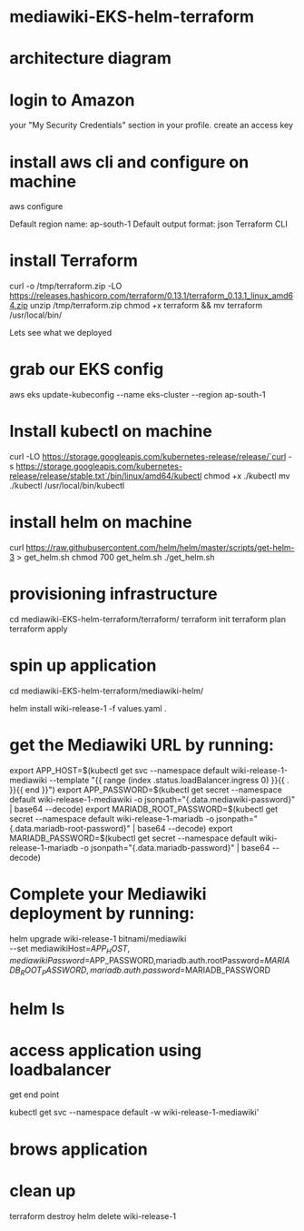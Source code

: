 # mediawiki-EKS-helm-terraform

# architecture diagram


# login to Amazon
 your "My Security Credentials" section in your profile. 
 create an access key

# install aws cli and configure on machine

aws configure

Default region name: ap-south-1
Default output format: json
Terraform CLI

# install Terraform

curl -o /tmp/terraform.zip -LO https://releases.hashicorp.com/terraform/0.13.1/terraform_0.13.1_linux_amd64.zip
unzip /tmp/terraform.zip
chmod +x terraform && mv terraform /usr/local/bin/

Lets see what we deployed
# grab our EKS config
aws eks update-kubeconfig --name eks-cluster --region ap-south-1

# Install kubectl on machine

curl -LO https://storage.googleapis.com/kubernetes-release/release/`curl -s https://storage.googleapis.com/kubernetes-release/release/stable.txt`/bin/linux/amd64/kubectl
chmod +x ./kubectl
mv ./kubectl /usr/local/bin/kubectl

# install helm on machine 

curl https://raw.githubusercontent.com/helm/helm/master/scripts/get-helm-3 > get_helm.sh
chmod 700 get_helm.sh
./get_helm.sh

# provisioning infrastructure 

cd mediawiki-EKS-helm-terraform/terraform/
terraform init
terraform plan
terraform apply

# spin up application 

cd mediawiki-EKS-helm-terraform/mediawiki-helm/

helm install wiki-release-1 -f values.yaml .


# get the Mediawiki URL by running:

  export APP_HOST=$(kubectl get svc --namespace default wiki-release-1-mediawiki --template "{{ range (index .status.loadBalancer.ingress 0) }}{{ . }}{{ end }}")
  export APP_PASSWORD=$(kubectl get secret --namespace default wiki-release-1-mediawiki -o jsonpath="{.data.mediawiki-password}" | base64 --decode)
  export MARIADB_ROOT_PASSWORD=$(kubectl get secret --namespace default wiki-release-1-mariadb  -o jsonpath="{.data.mariadb-root-password}" | base64 --decode)
  export MARIADB_PASSWORD=$(kubectl get secret --namespace default wiki-release-1-mariadb -o jsonpath="{.data.mariadb-password}" | base64 --decode)

# Complete your Mediawiki deployment by running:

  helm upgrade wiki-release-1 bitnami/mediawiki \
    --set mediawikiHost=$APP_HOST,mediawikiPassword=$APP_PASSWORD,mariadb.auth.rootPassword=$MARIADB_ROOT_PASSWORD,mariadb.auth.password=$MARIADB_PASSWORD

# helm ls 
<screenshot>

# access application using loadbalancer 
get end point 

kubectl get svc --namespace default -w wiki-release-1-mediawiki'

# brows application


# clean up
terraform destroy
helm delete wiki-release-1
